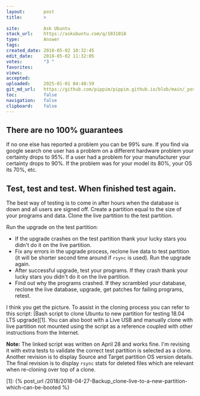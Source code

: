 ```yaml
---
layout:       post
title:        >
    
site:         Ask Ubuntu
stack_url:    https://askubuntu.com/q/1031018
type:         Answer
tags:         
created_date: 2018-05-02 10:32:45
edit_date:    2018-05-02 11:32:05
votes:        "3 "
favorites:    
views:        
accepted:     
uploaded:     2025-01-01 04:48:59
git_md_url:   https://github.com/pippim/pippim.github.io/blob/main/_posts/2018/2018-05-02-.md
toc:          false
navigation:   false
clipboard:    false
---
```


## There are no 100% guarantees

If no one else has reported a problem you can be 99% sure. If you find via google search one user has a problem on a different hardware problem your certainty drops to 95%. If a user had a problem for your manufacturer your certainty drops to 90%. If the problem was for your model its 80%, your OS its 70%, etc.

## Test, test and test. When finished test again.

The best way of testing is to come in after hours when the database is down and all users are signed off. Create a partition equal to the size of your programs and data. Clone the live partition to the test partition.

Run the upgrade on the test partition:

- If the upgrade crashes on the test partition thank your lucky stars you didn't do it on the live partition.
- Fix any errors in the upgrade process, reclone live data to test partition (it will be shorter second time around if `rsync` is used). Run the upgrade again.
- After successful upgrade, test your programs. If they crash thank your lucky stars you didn't do it on the live partition.
- Find out why the programs crashed. If they scrambled your database, reclone the live database, upgrade, get patches for failing programs, retest.

I think you get the picture. To assist in the cloning process you can refer to this script: [Bash script to clone Ubuntu to new partition for testing 18.04 LTS upgrade][1]. You can also boot with a Live USB and manually clone with live partition not mounted using the script as a reference coupled with other instructions from the Internet.

**Note:** The linked script was written on April 28 and works fine. I'm revising it with extra tests to validate the correct test partition is selected as a clone. Another revision is to display Source and Target partition OS version details. The final revision is to display `rsync` stats for deleted files which are relevant when re-cloning over top of a clone.

  [1]: {% post_url /2018/2018-04-27-Backup_clone-live-to-a-new-partition-which-can-be-booted %}
